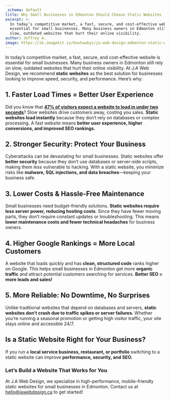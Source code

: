 ```yaml
---
_schema: default
title: Why Small Businesses in Edmonton Should Choose Static Websites
excerpt: >-
  In today’s competitive market, a fast, secure, and cost-effective website is
  essential for small businesses. Many business owners in Edmonton still rely on
  slow, outdated websites that hurt their online visibility. 
author: Jeffrey A.
image: https://ik.imagekit.io/boxhuwbys/ja-web-design-edmonton-static-websites.webp
---
```

In today’s competitive market, a fast, secure, and cost-effective website is essential for small businesses. Many business owners in Edmonton still rely on slow, outdated websites that hurt their online visibility. At J.A Web Design, we recommend **static websites** as the best solution for businesses looking to improve speed, security, and performance. Here’s why:

## **1\. Faster Load Times = Better User Experience**

Did you know that <a href="https://www.portagecybertech.com/en/blog/how-fast-should-my-website-load" target="_blank" rel="noopener"><strong>47% of visitors expect a website to load in under two seconds</strong></a>? Slow websites drive customers away, costing you sales. **Static websites load instantly** because they don’t rely on databases or complex processing. A fast website means **better user experience, higher conversions, and improved SEO rankings.**

## **2\. Stronger Security: Protect Your Business**

Cyberattacks can be devastating for small businesses. Static websites offer **better security** because they don’t use databases or server-side scripts, making them less vulnerable to hacking. With a static website, you minimize risks like **malware, SQL injections, and data breaches**—keeping your business safe.

## **3\. Lower Costs & Hassle-Free Maintenance**

Small businesses need budget-friendly solutions. **Static websites require less server power, reducing hosting costs**. Since they have fewer moving parts, they don’t require constant updates or troubleshooting. This means **lower maintenance costs and fewer technical headaches** for business owners.

## **4\. Higher Google Rankings = More Local Customers**

A website that loads quickly and has **clean, structured code** ranks higher on Google. This helps small businesses in Edmonton get more **organic traffic** and attract potential customers searching for services. **Better SEO = more leads and sales!**

## **5\. More Reliable: No Downtime, No Surprises**

Unlike traditional websites that depend on databases and servers, **static websites don’t crash due to traffic spikes or server failures**. Whether you’re running a seasonal promotion or getting high visitor traffic, your site stays online and accessible 24/7.

## **Is a Static Website Right for Your Business?**

If you run a **local service business, restaurant, or portfolio** switching to a static website can improve **performance, security, and SEO.**

### **Let’s Build a Website That Works for You**

At J.A Web Design, we specialize in high-performance, mobile-friendly static websites for small businesses in Edmonton. Contact us at [hello@jawebdesign.ca]() to get started!